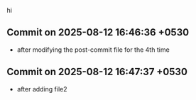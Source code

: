hi

## Commit on 2025-08-12 16:46:36 +0530
- after modifying the post-commit file for the 4th time

## Commit on 2025-08-12 16:47:37 +0530
- after adding file2
